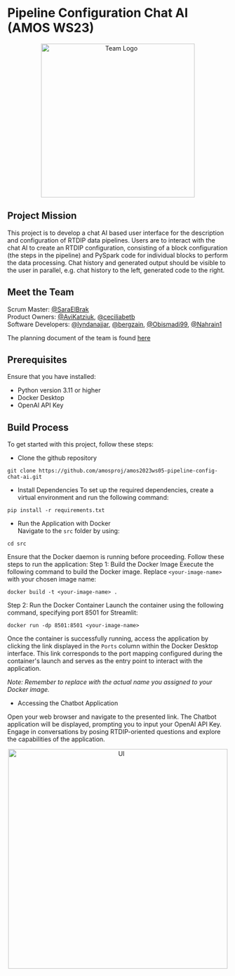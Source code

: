 # Pipeline Configuration Chat AI (AMOS WS23)

<div style="text-align:center">
  <img src="https://github.com/amosproj/amos2023ws05-pipeline-config-chat-ai/raw/main/Deliverables/sprint-01/team-logo.PNG" alt="Team Logo" width="350"/>
</div>

## Project Mission 
This project is to develop a chat AI based user interface for the description and configuration of
RTDIP data pipelines. Users are to interact with the chat AI to create an RTDIP configuration,
consisting of a block configuration (the steps in the pipeline) and PySpark code for individual
blocks to perform the data processing. Chat history and generated output should be visible to the user in parallel, e.g. chat history to the left, generated code to the right.

## Meet the Team 
Scrum Master: [@SaraElBrak](https://github.com/SaraElBrak)  
Product Owners: [@AviKatziuk](https://github.com/AviKatziuk), [@ceciliabetb](https://github.com/ceciliabetb)  
Software Developers: [@lyndanajjar](https://github.com/lyndanajjar), [@bergzain](https://github.com/bergzain), [@Obismadi99](https://github.com/Obismadi99), [@Nahrain1](https://github.com/Nahrain1)

The planning document of the team is found [here](https://docs.google.com/spreadsheets/d/1m1z2m_p6k0ATw0RVNXJMbDp-RrOOPxpu0c3PPCtrwBI/edit#gid=6) 

## Prerequisites
Ensure that you have installed:

* Python version 3.11 or higher
* Docker Desktop 
* OpenAI API Key   

## Build Process 
To get started with this project, follow these steps: 

* Clone the github repository 
```
git clone https://github.com/amosproj/amos2023ws05-pipeline-config-chat-ai.git
``` 
* Install Dependencies 
To set up the required dependencies, create a virtual environment and run the following command:
```
pip install -r requirements.txt
```
* Run the Application with Docker  
Navigate to the `src` folder by using: 

``` 
cd src 
```
Ensure that the Docker daemon is running before proceeding. Follow these steps to run the application:
Step 1: Build the Docker Image
Execute the following command to build the Docker image. Replace `<your-image-name>` with your chosen image name:

```
docker build -t <your-image-name> .
```
Step 2: Run the Docker Container
Launch the container using the following command, specifying port 8501 for Streamlit:

```
docker run -dp 8501:8501 <your-image-name>
```

Once the container is successfully running, access the application by clicking the link displayed in the `Ports` column within the Docker Desktop interface. This link corresponds to the port mapping configured during the container's launch and serves as the entry point to interact with the application.

_Note: Remember to replace <your-image-name> with the actual name you assigned to your Docker image._

* Accessing the Chatbot Application  

Open your web browser and navigate to the presented link. The Chatbot application will be displayed, prompting you to input your OpenAI API Key. Engage in conversations by posing RTDIP-oriented questions and explore the capabilities of the application.

<div style="text-align:center">
  <img src="https://github.com/amosproj/amos2023ws05-pipeline-config-chat-ai/raw/feature-branch/UI.png" alt="UI" width="500"/>
</div>




